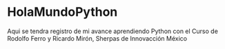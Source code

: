 # HolaMundoPython
Aqui se tendra registro de mi avance aprendiendo Python con el Curso de Rodolfo Ferro y Ricardo Mirón, Sherpas de Innovacción México

